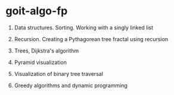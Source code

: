 # goit-algo-fp

1. Data structures. Sorting. Working with a singly linked list

2. Recursion. Creating a Pythagorean tree fractal using recursion

3. Trees, Dijkstra's algorithm

4. Pyramid visualization

5. Visualization of binary tree traversal

6. Greedy algorithms and dynamic programming

